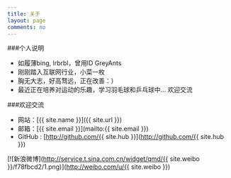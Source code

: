 ```yaml
---
title: 关于
layout: page
comments: no
---
```


###个人说明

* 如履薄bing, lrbrbl，曾用ID GreyAnts
* 刚刚踏入互联网行业，小菜一枚
* 胸无大志，好高骛远，正在改善：）
* 最近正在培养对运动的乐趣，学习羽毛球和乒乓球中... 欢迎交流

###欢迎交流

* 网站：[{{ site.name }}]({{ site.url }})
* 邮箱：[{{ site.email }}](mailto:{{ site.email }})
* GitHub : [http://github.com/{{ site.hub }}](http://github.com/{{ site.hub }})

[![新浪微博](http://service.t.sina.com.cn/widget/qmd/{{ site.weibo }}/f78fbcd2/1.png)](http://weibo.com/u/{{ site.weibo }})

